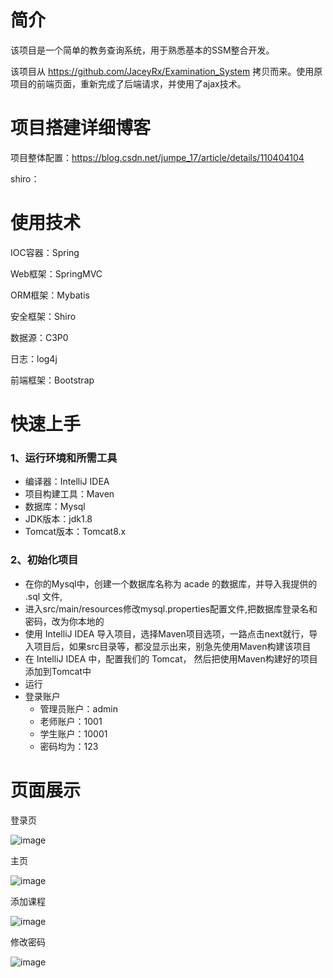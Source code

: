 # 简介
该项目是一个简单的教务查询系统，用于熟悉基本的SSM整合开发。

该项目从 https://github.com/JaceyRx/Examination_System 拷贝而来。使用原项目的前端页面，重新完成了后端请求，并使用了ajax技术。

# 项目搭建详细博客
项目整体配置：https://blog.csdn.net/jumpe_17/article/details/110404104

shiro：

# 使用技术
IOC容器：Spring

Web框架：SpringMVC

ORM框架：Mybatis

安全框架：Shiro

数据源：C3P0

日志：log4j

前端框架：Bootstrap

# 快速上手
### 1、运行环境和所需工具
* 编译器：IntelliJ IDEA
* 项目构建工具：Maven
* 数据库：Mysql
* JDK版本：jdk1.8
* Tomcat版本：Tomcat8.x
### 2、初始化项目
* 在你的Mysql中，创建一个数据库名称为 acade 的数据库，并导入我提供的 .sql 文件,
* 进入src/main/resources修改mysql.properties配置文件,把数据库登录名和密码，改为你本地的
* 使用 IntelliJ IDEA 导入项目，选择Maven项目选项，一路点击next就行，导入项目后，如果src目录等，都没显示出来，别急先使用Maven构建该项目
* 在 IntelliJ IDEA 中，配置我们的 Tomcat， 然后把使用Maven构建好的项目添加到Tomcat中
* 运行
* 登录账户
  * 管理员账户：admin
  * 老师账户：1001
  * 学生账户：10001
  * 密码均为：123
# 页面展示
登录页

![image](https://gitee.com/jumper17/Academic_System/raw/main/image/login.png)

主页

![image](https://gitee.com/jumper17/Academic_System/raw/main/image/main.png)

添加课程

![image](https://gitee.com/jumper17/Academic_System/raw/main/image/add.png)

修改密码

![image](https://gitee.com/jumper17/Academic_System/raw/main/image/alter.png)